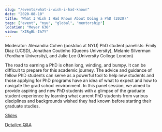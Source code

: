 ```yaml
---
slug: "/events/what-i-wish-i-had-known"
date: "2020-08-10"
title: 'What I Wish I Had Known About Doing a PhD (2020)'
tags: ["event", "nyu", "global", "mentorship"]
location: "Meyer 636"
video: "XIRgBL-Ih7Y"
---
```

Moderator: Alexandra Cohen (postdoc at NYU)
PhD student panelists: Emily Diaz (UCSD), Jonathan Coutinho (Queens University), Melanie Silverman (Fordham University), and Julie Lee (University College London)

The road to earning a PhD is often long, winding, and bumpy. It can be difficult to prepare for this academic journey. The advice and guidance of fellow PhD students can serve as a powerful tool to help new students and those applying for PhD programs have an idea of what to expect and how to navigate the grad school environment. In this panel session, we aimed to provide aspiring and new PhD students with a glimpse of the graduate student experience by learning what current PhD students from various disciplines and backgrounds wished they had known before starting their graduate studies.

[Slides](https://www.cns.nyu.edu/events/growingupinscience/files/GUIS_081020.pdf)

[Detailed Q&A](https://www.cns.nyu.edu/events/growingupinscience/What%20I%20wish%20I%20had%20known%20about%20doing%20a%20PhD%20-%20Q%20and%20A.pdf)